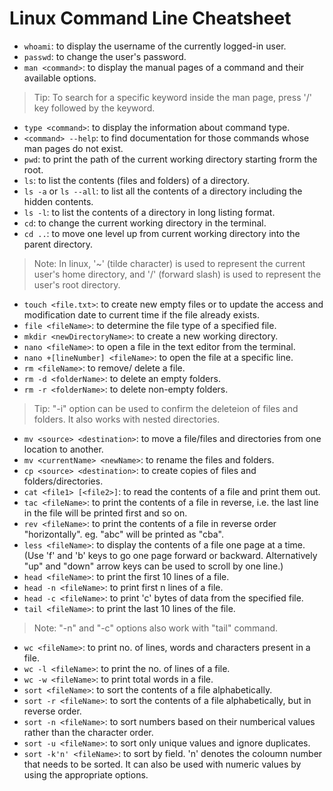 # Linux Command Line Cheatsheet

- `whoami`: to display the username of the currently logged-in user.
- `passwd`: to change the user's password.
- `man <command>`: to display the manual pages of a command and their available options.
> Tip: To search for a specific keyword inside the man page, press '/' key followed by the keyword.
- `type <command>`: to display the information about command type.
- `<command> --help`: to find documentation for those commands whose man pages do not exist.
- `pwd`: to print the path of the current working directory starting frorm the root.
- `ls`: to list the contents (files and folders) of a directory.
- `ls -a` or `ls --all`: to list all the contents of a directory including the hidden contents.
- `ls -l`: to list the contents of a directory in long listing format.
- `cd`: to change the current working directory in the terminal.
- `cd ..`: to move one level up from current working directory into the parent directory.
> Note:
> In linux, '~' (tilde character) is used to represent the current user's home directory, and '/' (forward slash) is used to represent the user's root directory.
- `touch <file.txt>`: to create new empty files or to update the access and modification date to current time if the file already exists.
- `file <fileName>`: to determine the file type of a specified file.
- `mkdir <newDirectoryName>`: to create a new working directory.
- `nano <fileName>`: to open a file in the text editor from the terminal.
- `nano +[lineNumber] <fileName>`: to open the file at a specific line.
- `rm <fileName>`: to remove/ delete a file.
- `rm -d <folderName>`: to delete an empty folders.
- `rm -r <folderName>`: to delete non-empty folders.
> Tip: "-i" option can be used to confirm the deleteion of files and folders. It also works with nested directories.
- `mv <source> <destination>`: to move a file/files and directories from one location to another.
- `mv <currentName> <newName>`: to rename the files and folders.
- `cp <source> <destination>`: to create copies of files and folders/directories.
- `cat <file1> [<file2>]`: to read the contents of a file and print them out.
- `tac <fileName>`: to print the contents of a file in reverse, i.e. the last line in the file will be printed first and so on.
- `rev <fileName>`: to print the contents of a file in reverse order "horizontally". eg. "abc" will be printed as "cba".
- `less <fileName>`: to display the contents of a file one page at a time. (Use 'f' and 'b' keys to go one page forward or backward. Alternatively "up" and "down" arrow keys can be used to scroll by one line.)
- `head <fileName>`: to print the first 10 lines of a file.
- `head -n <fileName>`: to print first n lines of a file.
- `head -c <fileName>`: to print 'c' bytes of data from the specified file.
- `tail <fileName>`: to print the last 10 lines of the file.
> Note: "-n" and "-c" options also work with "tail" command.
- `wc <fileName>`: to print no. of lines, words and characters present in a file.
- `wc -l <fileName>`: to print the no. of lines of a file.
- `wc -w <fileName>`: to print total words in a file.
- `sort <fileName>`: to sort the contents of a file alphabetically.
- `sort -r <fileName>`: to sort the contents of a file alphabetically, but in reverse order.
- `sort -n <fileName>`: to sort numbers based on their numberical values rather than the character order.
- `sort -u <fileName>`: to sort only unique values and ignore duplicates.
- `sort -k'n' <fileName>`: to sort by field. 'n' denotes the coloumn number that needs to be sorted. It can also be used with numeric values by using the appropriate options.
